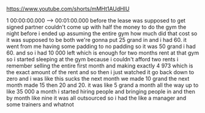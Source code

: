 https://www.youtube.com/shorts/mMHt1AUdHIU

1 00:00:00.000 --\> 00:01:00.000 before the lease was supposed to get
signed partner couldn't come up with half the money to do the gym the
night before i ended up assuming the entire gym how much did that cost
so it was supposed to be both we're gonna put 25 grand in and i had 60.
it went from me having some padding to no padding so it was 50 grand i
had 60. and so i had 10 000 left which is enough for two months rent at
that gym so i started sleeping at the gym because i couldn't afford two
rents i remember selling the entire first month and making exactly 4 973
which is the exact amount of the rent and so then i just watched it go
back down to zero and i was like this sucks the next month we made 10
grand the next month made 15 then 20 and 20. it was like 5 grand a month
all the way up to like 35 000 a month i started hiring people and
bringing people in and then by month like nine it was all outsourced so
i had the like a manager and some trainers and whatnot
